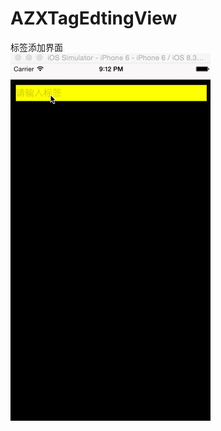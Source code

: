 # AZXTagEdtingView
标签添加界面
<br>
![效果图](https://github.com/AzenXu/AZXTagEdtingView/raw/master/showing.gif)
